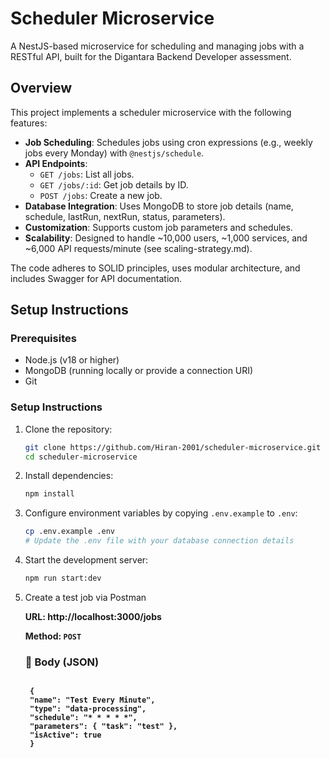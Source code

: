 # Scheduler Microservice

A NestJS-based microservice for scheduling and managing jobs with a RESTful API, built for the Digantara Backend Developer assessment.

## Overview
This project implements a scheduler microservice with the following features:
- **Job Scheduling**: Schedules jobs using cron expressions (e.g., weekly jobs every Monday) with `@nestjs/schedule`.
- **API Endpoints**:
  - `GET /jobs`: List all jobs.
  - `GET /jobs/:id`: Get job details by ID.
  - `POST /jobs`: Create a new job.
- **Database Integration**: Uses MongoDB to store job details (name, schedule, lastRun, nextRun, status, parameters).
- **Customization**: Supports custom job parameters and schedules.
- **Scalability**: Designed to handle ~10,000 users, ~1,000 services, and ~6,000 API requests/minute (see scaling-strategy.md).

The code adheres to SOLID principles, uses modular architecture, and includes Swagger for API documentation.

## Setup Instructions

### Prerequisites
- Node.js (v18 or higher)
- MongoDB (running locally or provide a connection URI)
- Git


### Setup Instructions

1. Clone the repository:
   ```bash
   git clone https://github.com/Hiran-2001/scheduler-microservice.git
   cd scheduler-microservice  
   ```

2. Install dependencies:
   ```bash
   npm install
   ```
3. Configure environment variables by copying `.env.example` to `.env`:
   ```bash
   cp .env.example .env
   # Update the .env file with your database connection details
   ```

4. Start the development server:
   ```bash
   npm run start:dev
   ```
5. Create a test job via Postman
   
   <p><strong>URL:<strong> http://localhost:3000/jobs</p>
   <p><strong>Method:</strong> <code>POST</code></p>
   <h3>🔹 Body (JSON)</h3>
   <pre><code>
    {
    "name": "Test Every Minute",
    "type": "data-processing", 
    "schedule": "* * * * *",
    "parameters": { "task": "test" },
    "isActive": true
    }
   </code></pre>
